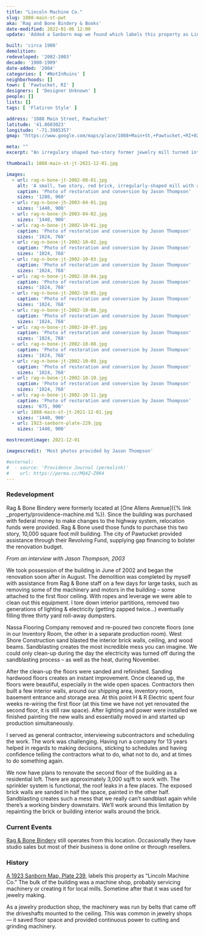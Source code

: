 ```yaml
---
title: "Lincoln Machine Co."
slug: 1088-main-st-pwt
aka: 'Rag and Bone Bindery & Books'
date-modified: 2022-01-06 12:00
update: 'Added a Sanborn map we found which labels this property as Lincoln Machine Co.'

built: 'circa 1900'
demolition: 
redeveloped: '2002-2003'
decade: '1900-1909'
date-added: '2004'
categories: [ '#NotInRuins' ]
neighborhoods: []
town: [ 'Pawtucket, RI' ]
designers: [ 'Designer Unknown' ]
people: []
lists: []
tags: [ 'Flatiron Style' ]

address: '1088 Main Street, Pawtucket'
latitude: '41.8603023'
longitude: '-71.3985357'
gmap: "https://www.google.com/maps/place/1088+Main+St,+Pawtucket,+RI+02860/@41.8603023,-71.3985357,18z/data=!4m5!3m4!1s0x89e444b967859e85:0xce6e584822ce2de0!8m2!3d41.8601305!4d-71.3987395"

meta: ""
excerpt: "An irregulary shaped two-story former jewelry mill turned into a small-business studio and residence"

thumbnail: 1088-main-st-jt-2021-12-01.jpg

images:
  - url: rag-n-bone-jt-2002-08-01.jpg
    alt: 'A small, two story, red brick, irregularly-shaped mill with a flat roof.'
    caption: 'Photo of restoration and conversion by Jason Thompson'
    sizes: '1280, 960'
  - url: rag-n-bone-jh-2003-04-01.jpg
    sizes: '1440, 900'
  - url: rag-n-bone-jh-2003-04-02.jpg
    sizes: '1440, 900'
  - url: rag-n-bone-jt-2002-10-01.jpg
    caption: 'Photo of restoration and conversion by Jason Thompson'
    sizes: '1024, 768'
  - url: rag-n-bone-jt-2002-10-02.jpg
    caption: 'Photo of restoration and conversion by Jason Thompson'
    sizes: '1024, 768'
  - url: rag-n-bone-jt-2002-10-03.jpg
    caption: 'Photo of restoration and conversion by Jason Thompson'
    sizes: '1024, 768'
  - url: rag-n-bone-jt-2002-10-04.jpg
    caption: 'Photo of restoration and conversion by Jason Thompson'
    sizes: '1024, 768'
  - url: rag-n-bone-jt-2002-10-05.jpg
    caption: 'Photo of restoration and conversion by Jason Thompson'
    sizes: '1024, 768'
  - url: rag-n-bone-jt-2002-10-06.jpg
    caption: 'Photo of restoration and conversion by Jason Thompson'
    sizes: '1024, 768'
  - url: rag-n-bone-jt-2002-10-07.jpg
    caption: 'Photo of restoration and conversion by Jason Thompson'
    sizes: '1024, 768'
  - url: rag-n-bone-jt-2002-10-08.jpg
    caption: 'Photo of restoration and conversion by Jason Thompson'
    sizes: '1024, 768'
  - url: rag-n-bone-jt-2002-10-09.jpg
    caption: 'Photo of restoration and conversion by Jason Thompson'
    sizes: '1024, 768'
  - url: rag-n-bone-jt-2002-10-10.jpg
    caption: 'Photo of restoration and conversion by Jason Thompson'
    sizes: '1024, 768'
  - url: rag-n-bone-jt-2002-10-11.jpg
    caption: 'Photo of restoration and conversion by Jason Thompson'
    sizes: '675, 900'
  - url: 1088-main-st-jt-2021-12-01.jpg
    sizes: '1440, 900'
  - url: 1923-sanborn-plate-229.jpg
    sizes: '1440, 900'

mostrecentimage: 2021-12-01

imagescredit: 'Most photos provided by Jason Thompson'

#external:
#  - source: 'Providence Journal (permalink)'
#    url: https://perma.cc/MQ4Z-Z9K4
---
```


### Redevelopment

Rag & Bone Bindery were formerly located at [One Allens Avenue]({% link _property/providence-machine.md %}). Since the building was purchased with federal money to make changes to the highway system, relocation funds were provided. Rag & Bone used those funds to purchase this two story, 10,000 square foot mill building. The city of Pawtucket provided assistance through their Revolving Fund, supplying gap financing to bolster the renovation budget.

_From an interview with Jason Thompson, 2003_

We took possession of the building in June of 2002 and began the renovation soon after in August. The demolition was completed by myself with assistance from Rag & Bone staff on a few days for large tasks, such as removing some of the machinery and motors in the building – some attached to the first floor ceiling. With ropes and leverage we were able to clean out this equipment. I tore down interior partitions, removed two generations of lighting & electricity (getting zapped twice…) eventually filling three thirty yard roll-away dumpsters.

Nassa Flooring Company removed and re-poured two concrete floors (one in our Inventory Room, the other in a separate production room). West Shore Construction sand blasted the interior brick walls, ceiling, and wood beams. Sandblasting creates the most incredible mess you can imagine. We could only clean-up during the day the electricity was turned off during the sandblasting process – as well as the heat, during November.

After the clean-up the floors were sanded and refinished. Sanding hardwood floors creates an instant improvement. Once cleaned up, the floors were beautiful, especially in the wide open spaces. Contractors then built a few interior walls, around our shipping area, inventory room, basement entrance and storage area. At this point H & R Electric spent four weeks re-wiring the first floor (at this time we have not yet renovated the second floor, it is still raw space). After lighting and power were installed we finished painting the new walls and essentially moved in and started up production simultaneously.

I served as general contractor, interviewing subcontractors and scheduling the work. The work was challenging. Having run a company for 13 years helped in regards to making decisions, sticking to schedules and having confidence telling the contractors what to do, what not to do, and at times to do something again.

We now have plans to renovate the second floor of the building as a residential loft. There are approximately 3,000 sq/ft to work with. The sprinkler system is functional, the roof leaks in a few places. The exposed brick walls are sanded in half the space, painted in the other half. Sandblasting creates such a mess that we really can’t sandblast again while there’s a working bindery downstairs. We’ll work around this limitation by repainting the brick or building interior walls around the brick.


### Current Events

[Rag & Bone Bindery](https://www.ragandbonebindery.com) still operates from this location. Occasionally they have studio sales but most of their business is done online or through resellers.


### History

[A 1923 Sanborn Map, Plate 239,](https://repository.library.brown.edu/studio/item/bdr:384587/) labels this property as “Lincoln Machine Co.” The bulk of the building was a machine shop, probably servicing machinery or creating it for local mills. Sometime after that it was used for jewelry making.

As a jewelry production shop, the machinery was run by belts that came off the driveshafts mounted to the ceiling. This was common in jewelry shops — it saved floor space and provided continuous power to cutting and grinding machinery.
